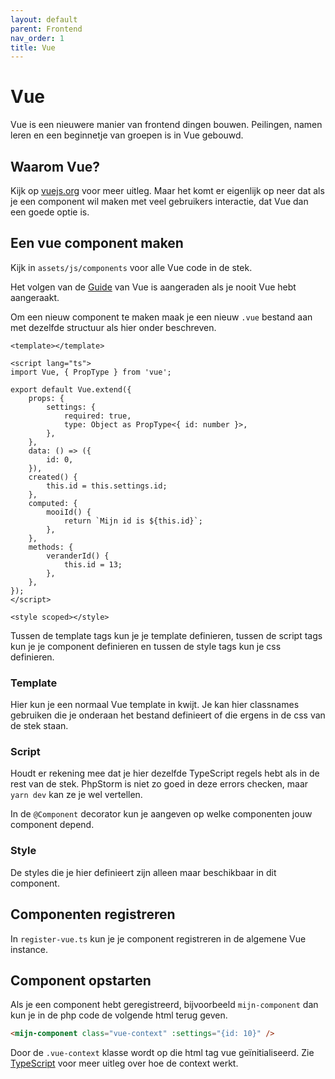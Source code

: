 ```yaml
---
layout: default
parent: Frontend
nav_order: 1
title: Vue
---
```


# Vue

Vue is een nieuwere manier van frontend dingen bouwen. Peilingen, namen leren en een beginnetje van groepen is in Vue
gebouwd.

## Waarom Vue?

Kijk op [vuejs.org](https://vuejs.org/) voor meer uitleg. Maar het komt er eigenlijk op neer dat als je een component
wil maken met veel gebruikers interactie, dat Vue dan een goede optie is.

## Een vue component maken

Kijk in `assets/js/components` voor alle Vue code in de stek.

Het volgen van de [Guide](https://vuejs.org/v2/guide/) van Vue is aangeraden als je nooit Vue hebt aangeraakt.

Om een nieuw component te maken maak je een nieuw `.vue` bestand aan met dezelfde structuur als hier onder beschreven.

```vue
<template></template>

<script lang="ts">
import Vue, { PropType } from 'vue';

export default Vue.extend({
	props: {
		settings: {
			required: true,
			type: Object as PropType<{ id: number }>,
		},
	},
	data: () => ({
		id: 0,
	}),
	created() {
		this.id = this.settings.id;
	},
	computed: {
		mooiId() {
			return `Mijn id is ${this.id}`;
		},
	},
	methods: {
		veranderId() {
			this.id = 13;
		},
	},
});
</script>

<style scoped></style>
```

Tussen de template tags kun je je template definieren, tussen de script tags kun je je component definieren en tussen de
style tags kun je css definieren.

### Template

Hier kun je een normaal Vue template in kwijt. Je kan hier classnames gebruiken die je onderaan het bestand definieert
of die ergens in de css van de stek staan.

### Script

Houdt er rekening mee dat je hier dezelfde TypeScript regels hebt als in de rest van de stek. PhpStorm is niet zo goed
in deze errors checken, maar `yarn dev` kan ze je wel vertellen.

In de `@Component` decorator kun je aangeven op welke componenten jouw component depend.

### Style

De styles die je hier definieert zijn alleen maar beschikbaar in dit component.

## Componenten registreren

In `register-vue.ts` kun je je component registreren in de algemene Vue instance.

## Component opstarten

Als je een component hebt geregistreerd, bijvoorbeeld `mijn-component` dan kun je in de php code de volgende html terug
geven.

```html
<mijn-component class="vue-context" :settings="{id: 10}" />
```

Door de `.vue-context` klasse wordt op die html tag vue geïnitialiseerd. Zie [TypeScript](typescript.md) voor meer
uitleg over hoe de context werkt.
